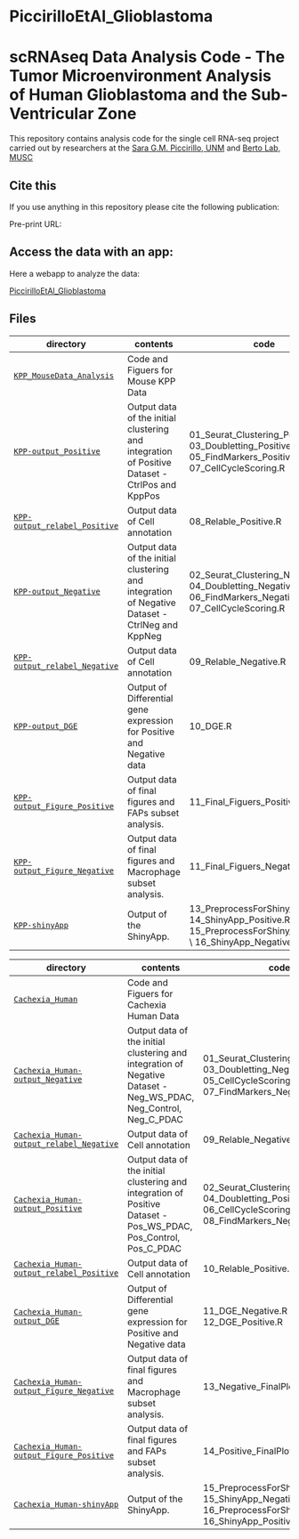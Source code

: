 # PiccirilloEtAl_Glioblastoma
scRNAseq Data Analysis Code - The Tumor Microenvironment Analysis of Human Glioblastoma and the Sub-Ventricular Zone
==========================
This repository contains analysis code for the single cell RNA-seq project carried out by researchers at the [Sara G.M. Piccirillo, UNM]() and [Berto Lab, MUSC](https://bertolab.org/)

## Cite this

If you use anything in this repository please cite the following publication:

Pre-print URL: 

## Access the data with an app:

Here a webapp to analyze the data:

[PiccirilloEtAl_Glioblastoma](https://bioinformatics-musc.shinyapps.io/sara_piccirillo_glioblastoma/)

## Files

| directory | contents | code |
| --------- | -------- | -------- |
| [`KPP_MouseData_Analysis`](KPP_MouseData_Analysis/) | Code and Figuers for Mouse KPP Data | |
| [`KPP-output_Positive`](KPP_MouseData_Analysis/output_sct_Integrated_Positive) | Output data of the initial clustering and integration of Positive Dataset - CtrlPos and KppPos | 01_Seurat_Clustering_Positive.R \ 03_Doubletting_Positive.R \ 05_FindMarkers_Positive.R \ 07_CellCycleScoring.R|
| [`KPP-output_relabel_Positive`](KPP_MouseData_Analysis/output_Relabel_Positive/) | Output data of Cell annotation | 08_Relable_Positive.R| 
| [`KPP-output_Negative`](KPP_MouseData_Analysis/output_sct_Integrated_Negative) | Output data of the initial clustering and integration of Negative Dataset - CtrlNeg and KppNeg | 02_Seurat_Clustering_Negative.R \ 04_Doubletting_Negative.R \ 06_FindMarkers_Negative.R \ 07_CellCycleScoring.R|
| [`KPP-output_relabel_Negative`](KPP_MouseData_Analysis/output_Relabel_Negative/) | Output data of Cell annotation | 09_Relable_Negative.R|
| [`KPP-output_DGE`](KPP_MouseData_Analysis/output_DGE/) | Output of Differential gene expression for Positive and Negative data | 10_DGE.R |
| [`KPP-output_Figure_Positive`](KPP_MouseData_Analysis/output_Figure_Positive/) | Output data of final figures and FAPs subset analysis. | 11_Final_Figuers_Positive.R|
| [`KPP-output_Figure_Negative`](KPP_MouseData_Analysis/output_Figure_Negative/) | Output data of final figures and Macrophage subset analysis. | 11_Final_Figuers_Negative.R|
| [`KPP-shinyApp`](KPP_MouseData_Analysis/ShinyApp/) | Output of the ShinyApp. | 13_PreprocessForShiny_Positive.R\ 14_ShinyApp_Positive.R\ 15_PreprocessForShiny_Negative.R \ 16_ShinyApp_Negative.R |

| directory | contents | code |
| --------- | -------- | -------- |
| [`Cachexia_Human`](Cachexia_Human/) | Code and Figuers for Cachexia Human Data | |
| [`Cachexia_Human-output_Negative`](Cachexia_Human/output_sct_Integrated_Negative) | Output data of the initial clustering and integration of Negative Dataset - Neg_WS_PDAC, Neg_Control, Neg_C_PDAC | 01_Seurat_Clustering_Negative.R \ 03_Doubletting_Negative.R \ 05_CellCycleScoring.R \ 07_FindMarkers_Negative.R|
| [`Cachexia_Human-output_relabel_Negative`](Cachexia_Human/output_Relabel_Negative/) | Output data of Cell annotation | 09_Relable_Negative.R|
| [`Cachexia_Human-output_Positive`](Cachexia_Human/output_sct_Integrated_Positive) | Output data of the initial clustering and integration of Positive Dataset - Pos_WS_PDAC, Pos_Control, Pos_C_PDAC | 02_Seurat_Clustering_Positive.R \ 04_Doubletting_Positive.R \ 06_CellCycleScoring.R \ 08_FindMarkers_Negative.R|
| [`Cachexia_Human-output_relabel_Positive`](Cachexia_Human/output_Relabel_Positive/) | Output data of Cell annotation | 10_Relable_Positive.R| 
| [`Cachexia_Human-output_DGE`](Cachexia_Human/output_DGE/) | Output of Differential gene expression for Positive and Negative data | 11_DGE_Negative.R \ 12_DGE_Positive.R |
| [`Cachexia_Human-output_Figure_Negative`](Cachexia_Human/output_Figure_Negative/) | Output data of final figures and Macrophage subset analysis. | 13_Negative_FinalPlots.R|
| [`Cachexia_Human-output_Figure_Positive`](Cachexia_Human/output_Figure_Positive/) | Output data of final figures and FAPs subset analysis. | 14_Positive_FinalPlots.R|
| [`Cachexia_Human-shinyApp`](Cachexia_Human/output_Shiny/) | Output of the ShinyApp. | 15_PreprocessForShiny_Negative.R\ 15_ShinyApp_Negative.R\ 16_PreprocessForShiny_Positive.R \ 16_ShinyApp_Positive.R |


